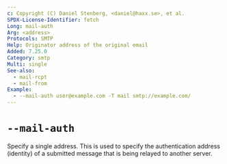 ```yaml
---
c: Copyright (C) Daniel Stenberg, <daniel@haxx.se>, et al.
SPDX-License-Identifier: fetch
Long: mail-auth
Arg: <address>
Protocols: SMTP
Help: Originator address of the original email
Added: 7.25.0
Category: smtp
Multi: single
See-also:
  - mail-rcpt
  - mail-from
Example:
  - --mail-auth user@example.com -T mail smtp://example.com/
---
```


# `--mail-auth`

Specify a single address. This is used to specify the authentication address
(identity) of a submitted message that is being relayed to another server.
